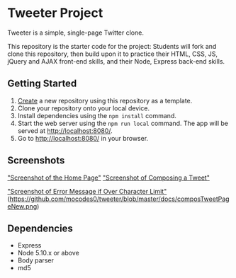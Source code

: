 # Tweeter Project

Tweeter is a simple, single-page Twitter clone.

This repository is the starter code for the project: Students will fork and clone this repository, then build upon it to practice their HTML, CSS, JS, jQuery and AJAX front-end skills, and their Node, Express back-end skills.

## Getting Started

1. [Create](https://docs.github.com/en/repositories/creating-and-managing-repositories/creating-a-repository-from-a-template) a new repository using this repository as a template.
2. Clone your repository onto your local device.
3. Install dependencies using the `npm install` command.
3. Start the web server using the `npm run local` command. The app will be served at <http://localhost:8080/>.
4. Go to <http://localhost:8080/> in your browser.


## Screenshots
["Screenshot of the Home Page"](https://github.com/mocodes0/tweeter/blob/master/docs/Homepage.png)
["Screenshot of Composing a Tweet"](https://github.com/mocodes0/tweeter/blob/master/docs/composeTweet1.png)

["Screenshot of Error Message if Over Character Limit"](https://github.com/mocodes0/tweeter/blob/master/docs/errorMessage.png)(https://github.com/mocodes0/tweeter/blob/master/docs/composTweetPageNew.png)

## Dependencies

- Express
- Node 5.10.x or above
- Body parser
- md5


